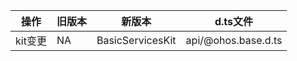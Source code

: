 | 操作 | 旧版本 | 新版本 | d.ts文件 |
| ---- | ------ | ------ | -------- |
|kit变更|NA|BasicServicesKit|api/@ohos.base.d.ts|

